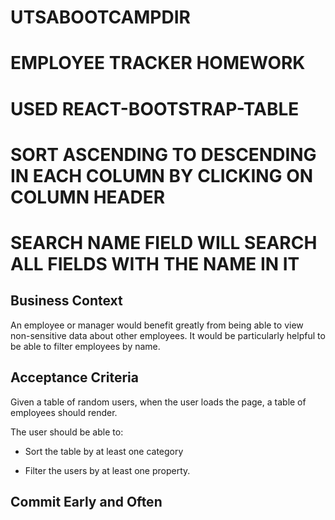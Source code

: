 # UTSABOOTCAMPDIR
# EMPLOYEE TRACKER HOMEWORK
# USED REACT-BOOTSTRAP-TABLE
# SORT ASCENDING TO DESCENDING IN EACH COLUMN BY CLICKING ON COLUMN HEADER
# SEARCH NAME FIELD WILL SEARCH ALL FIELDS WITH THE NAME IN IT

## Business Context

An employee or manager would benefit greatly from being able to view non-sensitive data about other employees. It would be particularly helpful to be able to filter employees by name.

## Acceptance Criteria

Given a table of random users, when the user loads the page, a table of employees should render. 

The user should be able to:

  * Sort the table by at least one category

  * Filter the users by at least one property.

## Commit Early and Often